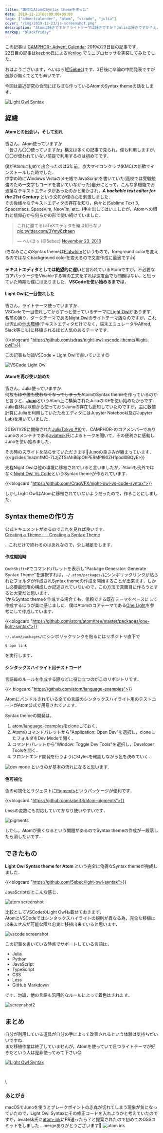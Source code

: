 ```yaml
---
title: "誰得なAtomのSyntax themeを作った"
date: 2019-12-23T00:00:00+09:00
tags: ["adventcalender", "atom", "vscode", "julia"]
cover: "/img/2019-12-23/js-screenshot.png"
description: "Atomは好きですか？ライトテーマは好きですか？Juliaは好きですか？え，使ってない？そうですか..."
markup: "blackfriday"
---
```


この記事は [CAMPHOR- Advent Calendar](https://advent.camph.net/) 2019の23日目の記事です．  
22日目の記事は[kazbno](https://twitter.com/kazbno)氏による[Verilog でミニプロセッサを実装してみた](http://kaz7890.hatenablog.com/entry/simple-riscv)でした．

おはようございます，へいほぅ([@5ebec](https://twitter.com/5ebec))です．3日後に卒論の中間発表ですが進捗が無くてとても辛いです．

今回は最近研究の合間にぼちぼち作っているAtomのSyntax themeの話をします．

[![Light Owl Syntax](/img/2019-12-23/light-owl-syntax.png)](https://atom.io/themes/light-owl-syntax)

## 経緯
#### Atomとの出会い，そして別れ
皆さん，Atom使っていますか．  
「皆さん〇〇使っていますか」構文は多くの記事で見られ，僕も利用しますが，〇〇が使われていない前提で利用するのは初めてです．

僕がAtomに初めて出会ったのは3年前，京大マイコンクラブ(KMC)の新歓でインストールした時でした．  
中学の時にWindows Vistaのメモ帳でJavaScriptを書いていた(高校では受験勉強のため一文字もコードを書いていなかった)自分にとって，こんな多機能でお洒落なテキストエディタがあったのかと驚かされ，***A hackable text editor for the 21st Century*** という文句が僕の心を刺激しました．  
その後様々なテキストエディタの存在を知り，色々と(Sublime Text 3, Spacemacs, SpaceVim, NeoVim, etc...)手を出してはいましたが，Atomへの慣れと信仰心から何らかの形で使い続けていました．

<blockquote class="twitter-tweet" data-theme="dark"><p lang="ja" dir="ltr">これに勝てるLaTeXエディタを俺は知らない <a href="https://t.co/3Ymy6zhaen">pic.twitter.com/3Ymy6zhaen</a></p>&mdash; へいほぅ (@5ebec) <a href="https://twitter.com/5ebec/status/1065872335108956161?ref_src=twsrc%5Etfw">November 23, 2018</a></blockquote> <script async src="https://platform.twitter.com/widgets.js" charset="utf-8"></script>

(ちなみにこのSyntax themeは[Flatwhite](https://atom.io/themes/flatwhite-syntax)というもので，foreground colorを変えるのではなくbackground colorを変えるので文書作成に最適です👍)

**テキストエディタとしては絶望的に遅い**と言われているAtomですが，不必要なコアパッケージをVisableする等の工夫をすれば速度面でも問題はない...と思っていた時期も僕にはありました．**VSCodeを使い始めるまでは．**

#### Light Owlに一目惚れした
皆さん，ライトテーマ使っていますか．  
VSCodeで一目惚れしてからずっと使っているテーマに[Light Owl](https://github.com/sdras/night-owl-vscode-theme/#light-owl)があります．名前の通り，ダークテーマである[Night Owl](https://github.com/sdras/night-owl-vscode-theme)のライトテーマ版なのですが，これは沢山の[他の環境](https://github.com/sdras/night-owl-vscode-theme#other-versions)(テキストエディタだけでなく，端末エミュレータやAlfred, Slack等にも)に移植されるほど人気のあるテーマです．

{{<blogcard "https://github.com/sdras/night-owl-vscode-theme/#light-owl">}}

この記事も勿論VSCode + Light Owlで書いています😉

![VSCode Light Owl](/img/2019-12-23/vscode-light-owl.png)

#### Atomを再び使い始めた
皆さん，Julia使っていますか．  
何故~~もはや誰も使わなくなってしまった~~AtomのSyntax themeを作っているのかと言うと，[**Juno**](https://junolab.org/)というAtom上に構築されたJuliaのIDEを使い始めたからです．  
Julia自体は以前から使っておりJunoの存在も認知していたのですが，主に数値計算にJuliaを利用していたためエディタにはJupyter Notebook(及びJupyter Lab)を用いていました．

2019/11/29に開催された[JuliaTokyo #10](https://juliatokyo.connpass.com/event/153435/)で，CAMPHOR-のコアメンバーでありJunoのメンテナである[aviatesk](https://twitter.com/kdwkshh)氏によるトークを聞いて，その便利さに感動しJunoを使い始めました．

その時のスライドを貼らせていただきます🙇Junoの良さみが纏まっています．
{{<gslides 1nazmfMO-7LzjZTSrAhB6pOhPERMPl90ZH1podl0BQyE>}}

先程Night Owlは他の環境に移植されていると言いましたが，Atomも例外ではなく[Night Owl Vs Code](https://atom.io/themes/night-owl-vs-code-syntax)というSyntax themeが作られています．

{{<blogcard "https://github.com/CragVFX/night-owl-vs-code-syntax">}}

しかしLight OwlはAtomに移植されていないようだったので，作ることにしました．

## Syntax themeの作り方
公式ドキュメントがあるのでこれを見れば良いです．  
[Creating a Theme --- Creating a Syntax Theme](https://flight-manual.atom.io/hacking-atom/sections/creating-a-theme/#creating-a-syntax-theme)

...これだけで終わるのはあれなので，少し補足をします．  

#### 作成開始時
`Cmd+Shift+P`でコマンドパレットを表示し"Package Generator: Generate Syntax Theme"を選択すれば，`~/.atom/packages/`にシンボリックリンクが貼られたフォルダが作成されSyntax themeの作成を開始することが出来ます．しかし必要最低限の構成しか記述されていないので，この方法で真面目に作ろうとすると大変だと思います．  
1からSyntax themeを作成する場合でも，信頼できる既存テーマをベースにして作成するほうが楽に感じました．僕はAtomのコアテーマである[One Light](https://github.com/atom/atom/tree/master/packages/one-light-syntax)を参考にして作成しています．  

{{<blogcard "https://github.com/atom/atom/tree/master/packages/one-light-syntax">}}

`~/.atom/packages/`にシンボリックリンクを貼るにはリポジトリ直下で
```shell
$ apm link
```
を実行します．

#### シンタックスハイライト用テストコード
言語毎のルールを作成する際などに役に立つのがこのリポジトリです．

{{< blogcard "https://github.com/atom/language-examples">}}

Atomにバンドルされている全ての言語のシンタックスハイライト用のテストコードがAtom公式で用意されています．

Syntax themeの開発は，

1. [atom/language-examples](https://github.com/atom/language-examples)をcloneしておく．
2. Atomのコマンドパレットから"Application: Open Dev"を選択し，cloneしたフォルダをDev Modeで開く．
3. コマンドパレットから"Window: Toggle Dev Tools"を選択し，Developer Toolsを開く．
4. フロントエンド開発を行うようにStylesを確認しながら色を決めていく．

![dev mode](/img/2019-12-23/dev-mode.png)
というのが基本の流れになると思います．

#### 色可視化
色の可視化とサジェストに[Pigments](https://atom.io/packages/pigments)というパッケージが便利です．  

{{<blogcard "https://github.com/abe33/atom-pigments">}}

Lessの変数にも対応していてかなり使いやすいです．

![pigments](/img/2019-12-23/pigments.png)

しかし，Atomが重くなるという問題があるのでSyntax themeの作成が一段落したら消したいです...

## できたもの
**Light Owl Syntax theme for Atom** という完全に俺得なSyntax themeが完成しました．

{{<blogcard "https://github.com/5ebec/light-owl-syntax">}}

JavaScriptだとこんな感じ．

![atom screenshot](/img/2019-12-23/atom-screenshot.png)

比較としてVSCodeのLight Owlも載せておきます．  
AtomとVSCodeではシンタックスハイライトの規則が異なる為，完全な移植は出来ませんが可能な限り忠実に移植出来ていると思います．

![vscode screenshot](/img/2019-12-23/vscode-screenshot.png)

この記事を書いている時点でサポートしている言語は，

- Julia
- Python
- JavaScript
- TypeScript
- CSS
- Less
- GitHub Markdown

です．勿論，他の言語も汎用的なルールによって着色はされます．

![screenshot2](/img/2019-12-23/gfm-less-python-js-screenshot.png)

## まとめ
自分が利用している道具が自分の手によって改善されるという体験は気持ちがいいですね．  
まだ移植作業は終了していませんが，Atomを使っていて且つライトテーマが好きだという人は是非使ってみて下さい😊

[![Light Owl Syntax](/img/2019-12-23/light-owl-syntax.png)](https://atom.io/themes/light-owl-syntax)

\
\
\
### あとがき
macOSでJunoを使うとブレークポイントの赤丸が切れてしまう現象が気になっていたので，Light Owl Syntaxにその修正コードを入れようかと考えていたのですが，aviatesk氏に[atom-ink](https://github.com/JunoLab/atom-ink)にPR送ったら？と提案されたので初めてのOSSコミットをしました．mergeありがとうございます🙏
![atom ink](/img/2019-12-23/atom-ink.png)